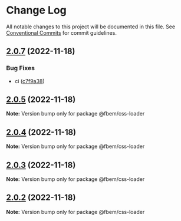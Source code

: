 # Change Log

All notable changes to this project will be documented in this file.
See [Conventional Commits](https://conventionalcommits.org) for commit guidelines.

## [2.0.7](https://github.com/yungvldai/fbem/compare/@fbem/css-loader@2.0.5...@fbem/css-loader@2.0.7) (2022-11-18)

### Bug Fixes

- ci ([c7f9a38](https://github.com/yungvldai/fbem/commit/c7f9a380a75ca0a93616842b5f9b2297143c8f1c))

## [2.0.5](https://github.com/yungvldai/fbem/compare/@fbem/css-loader@2.0.1...@fbem/css-loader@2.0.5) (2022-11-18)

**Note:** Version bump only for package @fbem/css-loader

## [2.0.4](https://github.com/yungvldai/fbem/compare/@fbem/css-loader@2.0.1...@fbem/css-loader@2.0.4) (2022-11-18)

**Note:** Version bump only for package @fbem/css-loader

## [2.0.3](https://github.com/yungvldai/fbem/compare/@fbem/css-loader@2.0.1...@fbem/css-loader@2.0.3) (2022-11-18)

**Note:** Version bump only for package @fbem/css-loader

## [2.0.2](https://github.com/yungvldai/fbem/compare/@fbem/css-loader@2.0.1...@fbem/css-loader@2.0.2) (2022-11-18)

**Note:** Version bump only for package @fbem/css-loader
